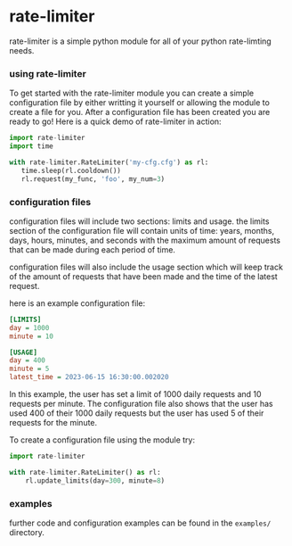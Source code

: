 # rate-limiter
rate-limiter is a simple python module for all of your python rate-limting needs. 

### using rate-limiter
To get started with the rate-limiter module you can create a simple configuration file by either writting it yourself or allowing the module to create a file for you. After a configuration file has been created you are ready to go! Here is a quick demo of rate-limiter in action:
``` python
import rate-limiter
import time

with rate-limiter.RateLimiter('my-cfg.cfg') as rl:
   time.sleep(rl.cooldown())
   rl.request(my_func, 'foo', my_num=3)
```

### configuration files
configuration files will include two sections: limits and usage. the limits section of the configuration file will contain units of time: years, months, days, hours, minutes, and seconds with the maximum amount of requests that can be made during each period of time.

configuration files will also include the usage section which will keep track of the amount of requests that have been made and the time of the latest request.

here is an example configuration file:
``` ini
[LIMITS]
day = 1000
minute = 10

[USAGE]
day = 400
minute = 5
latest_time = 2023-06-15 16:30:00.002020
```

In this example, the user has set a limit of 1000 daily requests and 10 requests per minute. The configuration file also shows that the user has used 400 of their 1000 daily requests but the user has used 5 of their requests for the minute.

To create a configuration file using the module try:
``` python
import rate-limiter

with rate-limiter.RateLimiter() as rl:
    rl.update_limits(day=300, minute=8)
```

### examples
further code and configuration examples can be found in the ``examples/`` directory.

